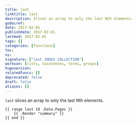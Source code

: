 ```yaml
---
title: last
linktitle: last
description: Slices an array to only the last Nth elements.
godocref:
date: 2017-02-01
publishdate: 2017-02-01
lastmod: 2017-02-01
tags: []
categories: [functions]
toc:
ns:
signature: ["last INDEX COLLECTION"]
workson: [lists, taxonomies, terms, groups]
hugoversion:
relatedfuncs: []
deprecated: false
draft: false
aliases: []
---
```


`last` slices an array to only the last <em>N</em>th elements.

```
{{ range last 10 .Data.Pages }}
    {{ .Render "summary" }}
{{ end }}
```

